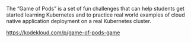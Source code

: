 The “Game of Pods” is a set of fun challenges that can help students get started learning Kubernetes and to practice real world examples of cloud native application deployment on a real Kubernetes cluster.

https://kodekloud.com/p/game-of-pods-game